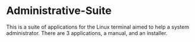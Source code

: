 # Administrative-Suite
This is a suite of applications for the Linux terminal aimed to help a system administrator.
There are 3 applications, a manual, and an installer.
